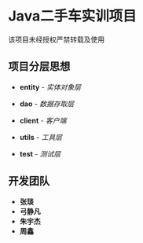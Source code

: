 # Java二手车实训项目

该项目未经授权严禁转载及使用

## 项目分层思想

* **entity** - *实体对象层*

* **dao** - *数据存取层*

* **client** - *客户端*

* **utils** - *工具层*

* **test** - *测试层*

  

## 开发团队

* **张琰**
* **弓静凡**
* **朱宇杰**
* **周鑫**